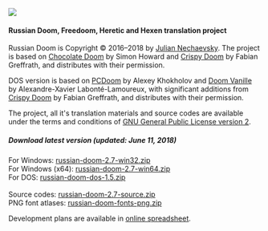 ![](http://jnechaevsky.users.sourceforge.net/projects/rusdoom/files/russian_doom_git.png)

#### Russian Doom, Freedoom, Heretic and Hexen translation project 

Russian Doom is Copyright &copy; 2016&ndash;2018 by [Julian Nechaevsky](http://jnechaevsky.users.sourceforge.net/author.html). The project is based on [Chocolate Doom](https://www.chocolate-doom.org) by Simon Howard and [Crispy Doom](http://fabiangreffrath.github.io/crispy-doom) by Fabian Greffrath, and distributes with their permission. 

DOS version is based on [PCDoom](https://github.com/nukeykt/PCDoom-v2) by Alexey Khokholov and [Doom Vanille](https://github.com/AXDOOMER/doom-vanille) by Alexandre-Xavier Labonté-Lamoureux, with significant additions from [Crispy Doom](http://fabiangreffrath.github.io/crispy-doom) by Fabian Greffrath, and distributes with their permission. 

The project, all it's translation materials and source codes are available under the terms and conditions of [GNU General Public License version 2](https://github.com/JNechaevsky/russian-doom/blob/master/LICENSE.txt).

##### Download latest version (updated: June 11, 2018)

For Windows: [russian-doom-2.7-win32.zip](https://sourceforge.net/projects/jnechaevsky/files/Russian%20Doom/2.7/russian-doom-2.7-win32.zip/download)<br />
For Windows (x64): [russian-doom-2.7-win64.zip](https://sourceforge.net/projects/jnechaevsky/files/Russian%20Doom/2.7/russian-doom-2.7-win64.zip/download)<br />
For DOS: [russian-doom-dos-1.5.zip](https://sourceforge.net/projects/jnechaevsky/files/Russian%20Doom%20for%20DOS/1.5/russian-doom-dos-1.5.zip/download)<br /><br />
Source codes: [russian-doom-2.7-source.zip](https://sourceforge.net/projects/jnechaevsky/files/Russian%20Doom/2.7/russian-doom-2.7-source.zip/download)<br />
PNG font atlases: [russian-doom-fonts-png.zip](https://sourceforge.net/projects/jnechaevsky/files/PNG%20Fonts/russian-doom-fonts-png.zip/download)

Development plans are available in [online spreadsheet](https://docs.google.com/spreadsheets/d/1fID4Dds3SldQwun0npaH22BC7jRvJIj8oQzyK8iJkjQ/edit?usp=sharing).
